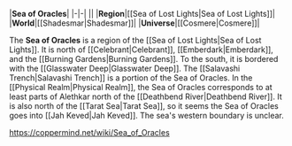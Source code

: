 |**Sea of Oracles**|
|-|-|
||
|**Region**|[[Sea of Lost Lights\|Sea of Lost Lights]]|
|**World**|[[Shadesmar\|Shadesmar]]|
|**Universe**|[[Cosmere\|Cosmere]]|

The **Sea of Oracles** is a region of the [[Sea of Lost Lights\|Sea of Lost Lights]]. It is north of [[Celebrant\|Celebrant]], [[Emberdark\|Emberdark]], and the [[Burning Gardens\|Burning Gardens]]. To the south, it is bordered with the [[Glasswater Deep\|Glasswater Deep]].
The [[Salavashi Trench\|Salavashi Trench]] is a portion of the Sea of Oracles.
In the [[Physical Realm\|Physical Realm]], the Sea of Oracles corresponds to at least parts of Alethkar north of the [[Deathbend River\|Deathbend River]]. It is also north of the [[Tarat Sea\|Tarat Sea]], so it seems the Sea of Oracles goes into [[Jah Keved\|Jah Keved]]. The sea's western boundary is unclear.



https://coppermind.net/wiki/Sea_of_Oracles